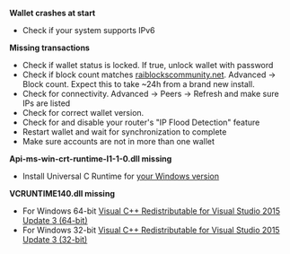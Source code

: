 **Wallet crashes at start**
* Check if your system supports IPv6

**Missing transactions**
* Check if wallet status is locked. If true, unlock wallet with password
* Check if block count matches [raiblockscommunity.net](https://raiblockscommunity.net).  Advanced -> Block count.  Expect this to take ~24h from a brand new install.
* Check for connectivity.  Advanced -> Peers -> Refresh and make sure IPs are listed
* Check for correct wallet version.
* Check for and disable your router's "IP Flood Detection" feature
* Restart wallet and wait for synchronization to complete
* Make sure accounts are not in more than one wallet

**Api-ms-win-crt-runtime-l1-1-0.dll missing**
* Install Universal C Runtime for [your Windows version](https://support.microsoft.com/en-us/help/3118401/update-for-universal-c-runtime-in-windows)

**VCRUNTIME140.dll missing**
* For Windows 64-bit
[Visual C++ Redistributable for Visual Studio 2015 Update 3 (64-bit)](https://download.microsoft.com/download/6/A/A/6AA4EDFF-645B-48C5-81CC-ED5963AEAD48/vc_redist.x64.exe)
* For Windows 32-bit
[Visual C++ Redistributable for Visual Studio 2015 Update 3 (32-bit)](https://download.microsoft.com/download/6/A/A/6AA4EDFF-645B-48C5-81CC-ED5963AEAD48/vc_redist.x86.exe)